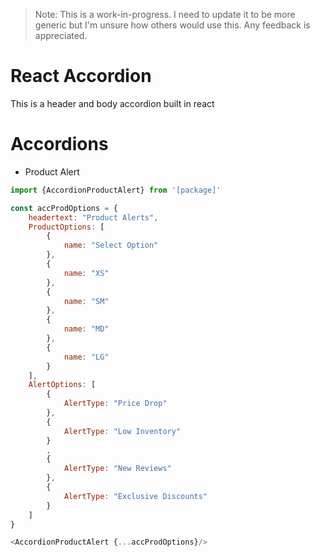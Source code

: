 >Note: This is a work-in-progress.
I need to update it to be more generic but I'm unsure how others would use this.  Any feedback is appreciated.

# React Accordion

This is a header and body accordion built in react


# Accordions

* Product Alert
```js
import {AccordionProductAlert} from '[package]'

const accProdOptions = {
    headertext: "Product Alerts",
    ProductOptions: [
        {
            name: "Select Option"
        },
        {
            name: "XS"
        },
        {
            name: "SM"
        },
        {
            name: "MD"
        },
        {
            name: "LG"
        }
    ],
    AlertOptions: [
        {
            AlertType: "Price Drop"
        },
        {
            AlertType: "Low Inventory"
        }
        ,
        {
            AlertType: "New Reviews"
        },
        {
            AlertType: "Exclusive Discounts"
        }
    ]
}

<AccordionProductAlert {...accProdOptions}/>
```
